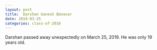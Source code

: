 ```yaml
---
layout: post
title:  Darshan Ganesh Banavar
date: 2019-03-25
categories: class-of-2016
---
```

Darshan passed away unexpectedly on March 25, 2019. He was only 19 years old.
